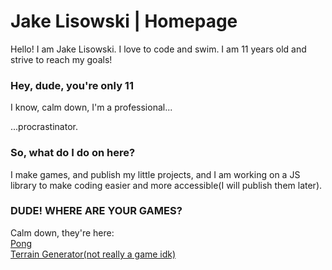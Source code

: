 # Jake Lisowski | Homepage
Hello! I am Jake Lisowski. I love to code and swim. I am 11 years old and strive to reach my goals!
### Hey, dude, you're only 11
I know, calm down, I'm a professional...
  
  
  
  
  
  
  
  
  
  
  
...procrastinator.
### So, what do I do on here?
I make games, and publish my little projects, and I am working on a JS library to make coding easier and more accessible(I will publish them later).

### DUDE! WHERE ARE YOUR GAMES?
Calm down, they're here:  
[Pong](https://jmlisowski.github.io/games/pong)  
[Terrain Generator(not really a game idk)](https://jmlisowski.github.io/games/PerlinTerrain)
